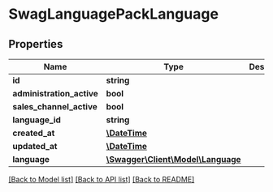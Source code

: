 # SwagLanguagePackLanguage

## Properties
Name | Type | Description | Notes
------------ | ------------- | ------------- | -------------
**id** | **string** |  | [optional] 
**administration_active** | **bool** |  | [optional] 
**sales_channel_active** | **bool** |  | [optional] 
**language_id** | **string** |  | 
**created_at** | [**\DateTime**](\DateTime.md) |  | 
**updated_at** | [**\DateTime**](\DateTime.md) |  | [optional] 
**language** | [**\Swagger\Client\Model\Language**](Language.md) |  | [optional] 

[[Back to Model list]](../../README.md#documentation-for-models) [[Back to API list]](../../README.md#documentation-for-api-endpoints) [[Back to README]](../../README.md)

